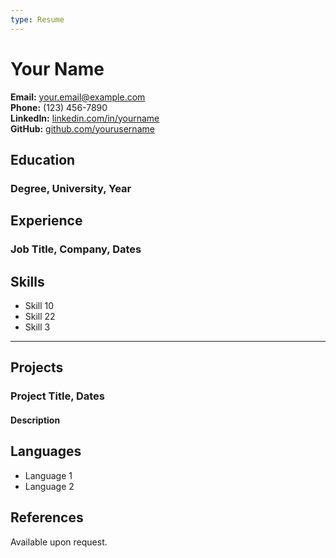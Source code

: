 ```yaml
---
type: Resume
---
```


# Your Name

**Email:** <your.email@example.com>  
**Phone:** (123) 456-7890  
**LinkedIn:** [linkedin.com/in/yourname](https://www.linkedin.com/in/yourname)  
**GitHub:** [github.com/yourusername](https://github.com/yourusername)

## Education

### Degree, University, Year

## Experience

### Job Title, Company, Dates

## Skills

- Skill 10
- Skill 22
- Skill 3

---

## Projects

### Project Title, Dates

#### Description

## Languages

- Language 1
- Language 2

## References

Available upon request.

